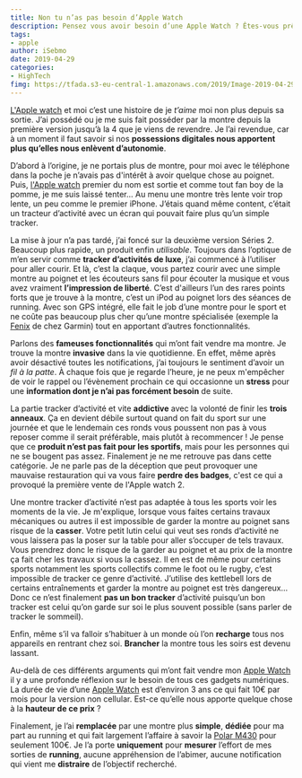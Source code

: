 ```yaml
---
title: Non tu n’as pas besoin d’Apple Watch
description: Pensez vous avoir besoin d’une Apple Watch ? Êtes-vous prêt à avoir un fil à la patte ? Ne faut-il pas revoir nos besoins surtout quand nos gadgets numériques commencent à nous dicter nos comportements ?
tags: 
- apple
author: iSebmo
date: 2019-04-29
categories: 
- HighTech
fimg: https://tfada.s3-eu-central-1.amazonaws.com/2019/Image-2019-04-29-14-59-25.jpeg
---
```


[L'Apple watch](http://www.amazon.fr/dp/B07JZMX9RQ/?tag=tfadafr04-21) et moi c’est une histoire de je *t’aime* moi non plus depuis sa sortie.  J’ai possédé ou je me suis fait posséder par la montre depuis la première version jusqu’à la 4 que je viens de revendre. 
Je l’ai revendue, car à un moment il faut savoir si nos **possessions digitales nous apportent plus qu’elles nous enlèvent d’autonomie**. 

D’abord à l’origine, je ne portais plus de montre, pour moi avec le téléphone dans la poche je n’avais pas d'intérêt à avoir quelque chose au poignet. Puis, [l'Apple watch](http://www.amazon.fr/dp/B07JZMX9RQ/?tag=tfadafr04-21) premier du nom est sortie et comme tout fan boy de la pomme, je me suis laissé tenter... Au menu une montre très lente voir trop lente, un peu comme le premier iPhone. J’étais quand même content, c’était un tracteur d’activité avec un écran qui pouvait faire plus qu’un simple tracker. 

La mise à jour n’a pas tardé, j’ai foncé sur la deuxième version Séries 2. Beaucoup plus rapide, un produit enfin *utilisable*. Toujours dans l’optique de m’en servir comme **tracker d’activités de luxe**, j’ai commencé à l’utiliser pour aller courir. Et là, c’est la claque, vous partez courir avec une simple montre au poignet et les écouteurs sans fil pour écouter la musique et vous avez vraiment **l’impression de liberté**. C’est d'ailleurs l’un des rares points forts que je trouve à la montre, c’est un iPod au poignet lors des séances de running.  Avec son GPS intégré, elle fait le job d’une montre pour le sport et ne coûte pas beaucoup plus cher qu’une montre spécialisée (exemple la [Fenix](http://www.amazon.fr/dp/Multisport/?tag=tfadafr04-21) de chez Garmin) tout en apportant d’autres fonctionnalités. 

Parlons des **fameuses fonctionnalités** qui m’ont fait vendre ma montre. Je trouve la montre **invasive** dans la vie quotidienne. En effet, même après avoir désactivé toutes les notifications, j’ai toujours le sentiment d’avoir un *fil à la patte*. À chaque fois que je regarde l’heure, je ne peux m'empêcher de voir le rappel ou l’évènement prochain ce qui occasionne un **stress** pour une **information dont je n’ai pas forcément besoin** de suite. 

La partie tracker d’activité et vite **addictive** avec la volonté de finir les **trois anneaux**. Ça en devient débile surtout quand on fait du sport sur une journée et que le lendemain ces ronds vous poussent non pas à vous reposer comme il serait préférable, mais plutôt à recommencer !
Je pense que ce **produit n’est pas fait pour les sportifs**, mais pour les personnes qui ne se bougent pas assez. Finalement je ne me retrouve pas dans cette catégorie. 
Je ne parle pas de la déception que peut provoquer une mauvaise restauration qui va vous faire **perdre des badges**, c'est ce qui a provoqué la première vente de l'Apple watch 2. 

Une montre tracker d’activité n’est pas adaptée à tous les sports voir les moments de la vie. Je m'explique, lorsque vous faites certains travaux mécaniques ou autres il est impossible de garder la montre au poignet sans risque de la **casser**. Votre petit lutin celui qui veut ses ronds d’activité ne vous laissera pas la poser sur la table pour aller s’occuper de tels travaux. Vous prendrez donc le risque de la garder au poignet et au prix de la montre ça fait cher les travaux si vous la cassez. 
Il en est de même pour certains sports notamment les sports collectifs comme le foot ou le rugby, c’est impossible de tracker ce genre d’activité. J’utilise des kettlebell lors de certains entraînements et garder la montre au poignet est très dangereux... Donc ce n’est finalement **pas un bon tracker** d’activité puisqu’un bon tracker est celui qu’on garde sur soi le plus souvent possible (sans parler de tracker le sommeil).

Enfin, même s’il va falloir s’habituer à un monde où l’on **recharge** tous nos appareils en rentrant chez soi. **Brancher** la montre tous les soirs est devenu lassant. 

Au-delà de ces différents arguments qui m’ont fait vendre mon [Apple Watch](http://www.amazon.fr/dp/B07JZMX9RQ/?tag=tfadafr04-21) il y a une profonde réflexion sur le besoin de tous ces gadgets numériques. La durée de vie d’une [Apple Watch](http://www.amazon.fr/dp/B07JZMX9RQ/?tag=tfadafr04-21) est d’environ 3 ans ce qui fait 10€ par mois pour la version non cellular. Est-ce qu’elle nous apporte quelque chose à la **hauteur de ce prix** ?

Finalement, je l’ai **remplacée** par une montre plus **simple**, **dédiée** pour ma part au running et qui fait largement l’affaire à savoir la [Polar M430](http://www.amazon.fr/dp/B073WDMZVT/?tag=tfadafr04-21) pour seulement 100€. Je l’a porte **uniquement** pour **mesurer** l’effort de mes sorties de **running**, aucune appréhension de l’abimer, aucune notification qui vient me **distraire** de l’objectif recherché. 
